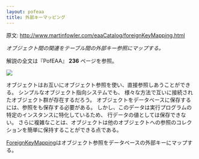 ```yaml
---
layout: pofeaa
title: 外部キーマッピング
---
```


原文: <http://www.martinfowler.com/eaaCatalog/foreignKeyMapping.html>

*オブジェクト間の関連をテーブル間の外部キー参照にマップする。*

解説の全文は『PofEAA』 **236** ページを参照。

![](http://www.martinfowler.com/eaaCatalog/foreignKeyMappingSketch.gif)

オブジェクトはお互いにオブジェクト参照を使い、直接参照しあうことができる。 シンプルなオブジェクト指向システムでも、 様々な方法で互いに接続されたオブジェクト群が存在するだろう。 オブジェクトをデータベースに保存するには、参照をも保存する必要がある。 しかし、このデータは実行プログラムの特定のインスタンスに特化しているため、 行データの値としては保存できない。 さらに複雑なことは、オブジェクトは他のオブジェクトへの参照のコレクションを簡単に保持することができる点である。

[ForeignKeyMapping](../ForeignKeyMapping)はオブジェクト参照をデータベースの外部キーにマップする。

